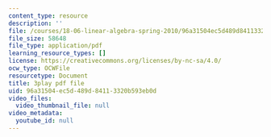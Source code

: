 ```yaml
---
content_type: resource
description: ''
file: /courses/18-06-linear-algebra-spring-2010/96a31504ec5d489d84113320b593eb0d_Y_Ac6KiQ1t0.pdf
file_size: 58648
file_type: application/pdf
learning_resource_types: []
license: https://creativecommons.org/licenses/by-nc-sa/4.0/
ocw_type: OCWFile
resourcetype: Document
title: 3play pdf file
uid: 96a31504-ec5d-489d-8411-3320b593eb0d
video_files:
  video_thumbnail_file: null
video_metadata:
  youtube_id: null
---
```

